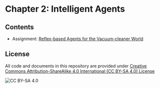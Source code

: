 <!-- #region -->
# Chapter 2: Intelligent Agents

## Contents

* Assignment: [Reflex-based Agents for the Vacuum-cleaner World](https://colab.research.google.com/github/mhahsler/CS7320-AI/blob/master/Agents/robot_vacuum.ipynb)


## License
All code and documents in this repository are provided under [Creative Commons Attribution-ShareAlike 4.0 International (CC BY-SA 4.0) License](https://creativecommons.org/licenses/by-sa/4.0/)

![CC BY-SA 4.0](https://licensebuttons.net/l/by-sa/3.0/88x31.png)
<!-- #endregion -->

